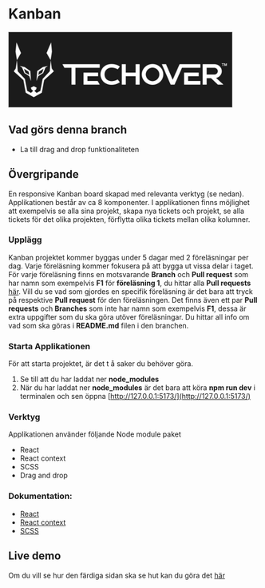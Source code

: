 # Kanban

![alt text](./logo.png)

## Vad görs denna branch

-   La till drag and drop funktionaliteten

## Övergripande

En responsive Kanban board skapad med relevanta verktyg (se nedan). Applikationen består av ca 8 komponenter. I applikationen finns möjlighet att exempelvis se alla sina projekt, skapa nya tickets och projekt, se alla tickets för det olika projekten, förflytta olika tickets mellan olika kolumner.

### Upplägg

Kanban projektet kommer byggas under 5 dagar med 2 föreläsningar per dag. Varje föreläsning kommer fokusera på att bygga ut vissa delar i taget. För varje föreläsning finns en motsvarande **Branch** och **Pull request** som har namn som exempelvis **F1** för **föreläsning 1**, du hittar alla **Pull requests** [här](https://github.com/MMR-Solutions-AB/Kanban-V15/pulls). Vill du se vad som gjordes en specifik föreläsning är det bara att tryck på respektive **Pull request** för den föreläsningen. Det finns även ett par **Pull requests** och **Branches** som inte har namn som exempelvis **F1**, dessa är extra uppgifter som du ska göra utöver föreläsningar. Du hittar all info om vad som ska göras i **README.md** filen i den branchen.

### Starta Applikationen

För att starta projektet, är det t å saker du behöver göra.

1. Se till att du har laddat ner **node_modules**
2. När du har laddat ner **node_modules** är det bara att köra **npm run dev** i terminalen och sen öppna [http://127.0.0.1:5173/](http://127.0.0.1:5173/)

### Verktyg

Applikationen använder följande Node module paket

-   React
-   React context
-   SCSS
-   Drag and drop

### Dokumentation:

-   [React](https://beta.reactjs.org/)
-   [React context](https://redux-toolkit.js.org/introduction/getting-started)
-   [SCSS](https://sass-lang.com/documentation/)

## Live demo

Om du vill se hur den färdiga sidan ska se hut kan du göra det [här](https://voluble-figolla-55bb8e.netlify.app/)
